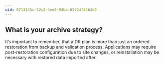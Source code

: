 ```yaml
---
uid: 0713135c-52c2-4ee3-94ba-63224f54b3d9
---
```

## What is your archive strategy? 

<div class="alert is-info"><p>It’s important to remember, that a DR plan is more than just an ordered restoration from backup and validation process. Applications may require post-restoration configuration due to site changes, or reinstallation may be necessary with restored data imported after.</p></div>

